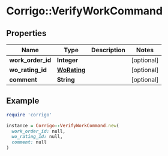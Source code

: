# Corrigo::VerifyWorkCommand

## Properties

| Name | Type | Description | Notes |
| ---- | ---- | ----------- | ----- |
| **work_order_id** | **Integer** |  | [optional] |
| **wo_rating_id** | [**WoRating**](WoRating.md) |  | [optional] |
| **comment** | **String** |  | [optional] |

## Example

```ruby
require 'corrigo'

instance = Corrigo::VerifyWorkCommand.new(
  work_order_id: null,
  wo_rating_id: null,
  comment: null
)
```

